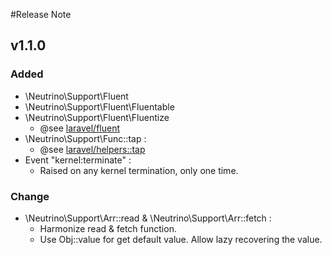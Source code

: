 #Release Note

## v1.1.0

### Added
 - \Neutrino\Support\Fluent
 - \Neutrino\Support\Fluent\Fluentable
 - \Neutrino\Support\Fluent\Fluentize
    - @see [laravel/fluent](https://github.com/laravel/framework/blob/5.4/src/Illuminate/Support/Fluent.php)
 - \Neutrino\Support\Func::tap :
    - @see [laravel/helpers::tap](https://github.com/laravel/framework/blob/5.4/src/Illuminate/Support/helpers.php#L944)
 - Event "kernel:terminate" :
    - Raised on any kernel termination, only one time.
### Change
 - \Neutrino\Support\Arr::read & \Neutrino\Support\Arr::fetch :
    - Harmonize read & fetch function.
    - Use Obj::value for get default value. Allow lazy recovering the value.
